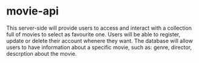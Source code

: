 # movie-api
This server-side will provide users to access and interact with a collection full of movies to select as favourite one. Users will be able to register, update or delete their account whenere they want.
The database will allow users to have information about a specific movie, such as: genre, director, descrption about the movie.
